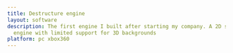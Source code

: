 ```yaml
---
title: Destructure engine
layout: software
description: The first engine I built after starting my company. A 2D soft body physics
  engine with limited support for 3D backgrounds
platform: pc xbox360
---
```


